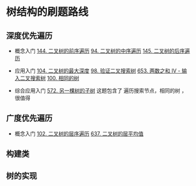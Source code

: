 # 树结构的刷题路线

## 深度优先遍历

- 概念入门
  [144. 二叉树的前序遍历](https://leetcode.cn/problems/binary-tree-preorder-traversal/)
  [94. 二叉树的中序遍历](https://leetcode.cn/problems/binary-tree-inorder-traversal/)
  [145. 二叉树的后序遍历](https://leetcode.cn/problems/binary-tree-postorder-traversal/)
- 应用入门
  [104. 二叉树的最大深度](https://leetcode.cn/problems/maximum-depth-of-binary-tree/)
  [98. 验证二叉搜索树](https://leetcode.cn/problems/validate-binary-search-tree/)
  [653. 两数之和 IV - 输入二叉搜索树](https://leetcode.cn/problems/two-sum-iv-input-is-a-bst/)
  [100. 相同的树](https://leetcode.cn/problems/same-tree/)

- 综合应用入门
  [572. 另一棵树的子树](https://leetcode.cn/problems/subtree-of-another-tree/) 这题包含了 遍历搜索节点，相同的树 ，很值得

## 广度优先遍历

- 概念入门
  [102. 二叉树的层序遍历](https://leetcode.cn/problems/binary-tree-level-order-traversal/)
  [637. 二叉树的层平均值](https://leetcode.cn/problems/average-of-levels-in-binary-tree/)

## 构建类

## 树的实现
